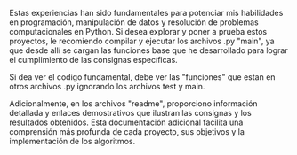 Estas experiencias han sido fundamentales para potenciar mis habilidades en programación, manipulación de datos y resolución de problemas computacionales en Python. Si desea explorar y poner a prueba estos proyectos, le recomiendo compilar y ejecutar los archivos .py "main", ya que desde allí se cargan las funciones base que he desarrollado para lograr el cumplimiento de las consignas específicas.

Si dea ver el codigo fundamental, debe ver las "funciones" que estan en otros archivos .py ignorando los archivos test y main.

Adicionalmente, en los archivos "readme", proporciono información detallada y enlaces demostrativos que ilustran las consignas y los resultados obtenidos. Esta documentación adicional facilita una comprensión más profunda de cada proyecto, sus objetivos y la implementación de los algoritmos. 
